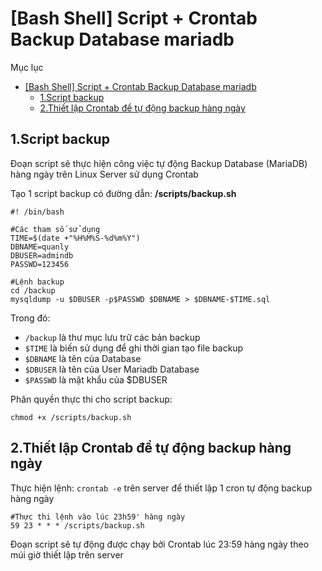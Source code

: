 # [Bash Shell] Script + Crontab Backup Database mariadb

Mục lục
- [[Bash Shell] Script + Crontab Backup Database mariadb](#bash-shell-script--crontab-backup-database-mariadb)
  - [1.Script backup](#1script-backup)
  - [2.Thiết lập Crontab để tự động backup hàng ngày](#2thiết-lập-crontab-để-tự-động-backup-hàng-ngày)

## 1.Script backup

Đoạn script sẽ thực hiện công việc tự động Backup Database (MariaDB) hàng ngày trên Linux Server sử dụng Crontab

Tạo 1 script backup có đường dẫn: **/scripts/backup.sh**

```
#! /bin/bash

#Các tham số sử dụng
TIME=$(date +"%H%M%S-%d%m%Y")
DBNAME=quanly
DBUSER=admindb
PASSWD=123456

#Lệnh backup
cd /backup
mysqldump -u $DBUSER -p$PASSWD $DBNAME > $DBNAME-$TIME.sql
```

Trong đó:
- `/backup` là thư mục lưu trữ các bản backup
- `$TIME` là biến sử dụng để ghi thời gian tạo file backup
- `$DBNAME` là tên của Database
- `$DBUSER` là tên của User Mariadb Database
- `$PASSWD` là mật khẩu của $DBUSER

Phân quyền thực thi cho script backup:
```
chmod +x /scripts/backup.sh
```

## 2.Thiết lập Crontab để tự động backup hàng ngày
Thực hiện lệnh: `crontab -e` trên server để thiết lập 1 cron tự động backup hàng ngày

```
#Thực thi lệnh vào lúc 23h59' hàng ngày
59 23 * * * /scripts/backup.sh
```
Đoạn script sẽ tự động được chạy bởi Crontab lúc 23:59 hàng ngày theo múi giờ thiết lập trên server
